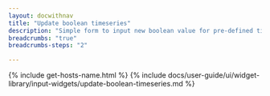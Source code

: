 ```yaml
---
layout: docwithnav
title: "Update boolean timeseries"
description: "Simple form to input new boolean value for pre-defined timeseries key. The widget is deprecated. Use \"Update Multiple Attributes\" widget. Timeseries key type and boolean value type can be selected in widgets data key configuration."
breadcrumbs: "true"
breadcrumbs-steps: "2"

---
```

{% include get-hosts-name.html %}
{% include docs/user-guide/ui/widget-library/input-widgets/update-boolean-timeseries.md %}
